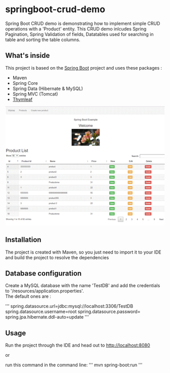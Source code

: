# springboot-crud-demo

Spring Boot CRUD demo is demonstrating how to implement simple CRUD operations with a 'Product' entity.
This CRUD demo inlcudes Spring Pagination, Spring Validation of fields, Datatables used for searching in table and sorting the table columns.

## What's inside 
This project is based on the [Spring Boot](http://projects.spring.io/spring-boot/) project and uses these packages :
- Maven
- Spring Core
- Spring Data (Hibernate & MySQL)
- Spring MVC (Tomcat)
- [Thymleaf](https://thymeleaf.org)

![demo](https://github.com/ccheruku/springboot-crud-demo-master/blob/master/src/main/resources/static/images/demo.GIF?raw=true)

## Installation 
The project is created with Maven, so you just need to import it to your IDE and build the project to resolve the dependencies

## Database configuration 
Create a MySQL database with the name 'TestDB' and add the credentials to '/resources/application.properties'.  
The default ones are :

'''
spring.datasource.url=jdbc:mysql://localhost:3306/TestDB
spring.datasource.username=root
spring.datasource.password=
spring.jpa.hibernate.ddl-auto=update
'''

## Usage 
Run the project through the IDE and head out to [http://localhost:8080](http://localhost:8080)

or 

run this command in the command line:
'''
mvn spring-boot:run
'''
